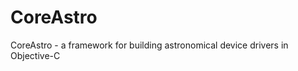 CoreAstro
=========

CoreAstro - a framework for building astronomical device drivers in Objective-C